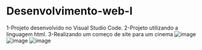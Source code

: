 # Desenvolvimento-web-I
1-Projeto desenvolvido no Visual Studio Code.
2-Projeto utilizando a linguagem html.
3-Realizando um começo de site para um cinema
![image](https://user-images.githubusercontent.com/62069087/187807904-381c87bc-7ece-4f22-a8c7-0f528959a173.png)
![image](https://user-images.githubusercontent.com/62069087/187807936-0a7871ab-81e3-4d7b-bd2e-da3682eb0a74.png)
![image](https://user-images.githubusercontent.com/62069087/187807955-5239e392-9fd1-4b9e-8b84-4be53112a9d4.png)
